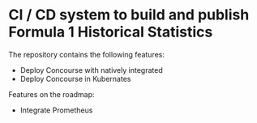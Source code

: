 # CI / CD system to build and publish Formula 1 Historical Statistics

The repository contains the following features:
- Deploy Concourse with natively integrated
- Deploy Concourse in Kubernates


Features on the roadmap:
- Integrate Prometheus